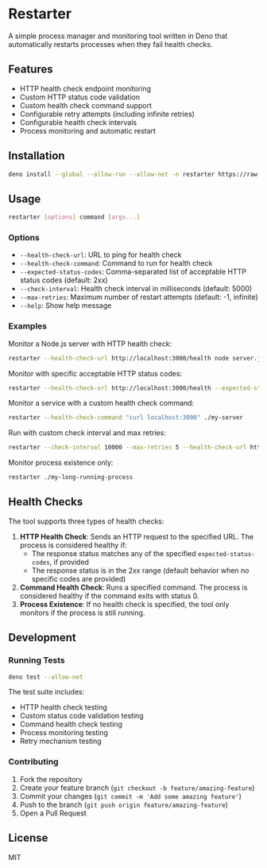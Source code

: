 # Restarter

A simple process manager and monitoring tool written in Deno that automatically restarts processes when they fail health checks.

## Features

- HTTP health check endpoint monitoring
- Custom HTTP status code validation
- Custom health check command support
- Configurable retry attempts (including infinite retries)
- Configurable health check intervals
- Process monitoring and automatic restart

## Installation

```bash
deno install --global --allow-run --allow-net -n restarter https://raw.githubusercontent.com/a7ul/restarter/refs/heads/main/main.ts
```

## Usage

```bash
restarter [options] command [args...]
```

### Options

- `--health-check-url`: URL to ping for health check
- `--health-check-command`: Command to run for health check
- `--expected-status-codes`: Comma-separated list of acceptable HTTP status codes (default: 2xx)
- `--check-interval`: Health check interval in milliseconds (default: 5000)
- `--max-retries`: Maximum number of restart attempts (default: -1, infinite)
- `--help`: Show help message

### Examples

Monitor a Node.js server with HTTP health check:

```bash
restarter --health-check-url http://localhost:3000/health node server.js
```

Monitor with specific acceptable HTTP status codes:

```bash
restarter --health-check-url http://localhost:3000/health --expected-status-codes 200,201,204 node server.js
```

Monitor a service with a custom health check command:

```bash
restarter --health-check-command "curl localhost:3000" ./my-server
```

Run with custom check interval and max retries:

```bash
restarter --check-interval 10000 --max-retries 5 --health-check-url http://localhost:3000/health python app.py
```

Monitor process existence only:

```bash
restarter ./my-long-running-process
```

## Health Checks

The tool supports three types of health checks:

1. **HTTP Health Check**: Sends an HTTP request to the specified URL. The process is considered healthy if:
   - The response status matches any of the specified `expected-status-codes`, if provided
   - The response status is in the 2xx range (default behavior when no specific codes are provided)
2. **Command Health Check**: Runs a specified command. The process is considered healthy if the command exits with status 0.
3. **Process Existence**: If no health check is specified, the tool only monitors if the process is still running.

## Development

### Running Tests

```bash
deno test --allow-net
```

The test suite includes:

- HTTP health check testing
- Custom status code validation testing
- Command health check testing
- Process monitoring testing
- Retry mechanism testing

### Contributing

1. Fork the repository
2. Create your feature branch (`git checkout -b feature/amazing-feature`)
3. Commit your changes (`git commit -m 'Add some amazing feature'`)
4. Push to the branch (`git push origin feature/amazing-feature`)
5. Open a Pull Request

## License

MIT
